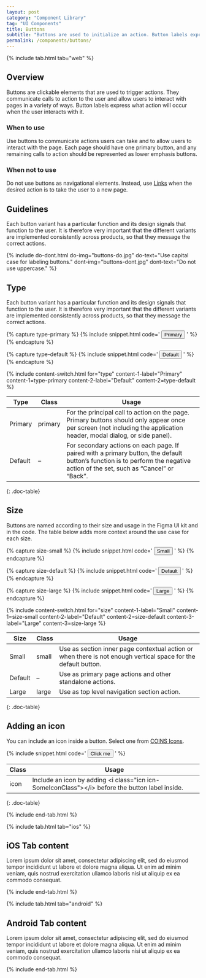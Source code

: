 ```yaml
---
layout: post
category: "Component Library"
tag: "UI Components"
title: Buttons
subtitle: "Buttons are used to initialize an action. Button labels express what action will occur when the user interacts with it."
permalink: /components/buttons/
---
```


<!-- Web tab -->
{% include tab.html tab="web" %}


## Overview

Buttons are clickable elements that are used to trigger actions. They communicate calls to action to the user and allow users to interact with pages in a variety of ways. Button labels express what action will occur when the user interacts with it.

### When to use

Use buttons to communicate actions users can take and to allow users to interact with the page. Each page should have one primary button, and any remaining calls to action should be represented as lower emphasis buttons.

### When not to use

Do not use buttons as navigational elements. Instead, use [Links](#) when the desired action is to take the user to a new page.



## Guidelines

Each button variant has a particular function and its design signals that function to the user. It is therefore very important that the different variants are implemented consistently across products, so that they message the correct actions.

{% include do-dont.html 
  do-img="buttons-do.jpg"
  do-text="Use capital case for labeling buttons."
  dont-img="buttons-dont.jpg"
  dont-text="Do not use uppercase."
%}


## Type

Each button variant has a particular function and its design signals that function to the user. It is therefore very important that the different variants are implemented consistently across products, so that they message the correct actions.

<!-- Content switch -->
<!-- Content switch tab 1 -->
{% capture type-primary %}
{% include snippet.html code='
<button class="button primary" type="button">Primary</button>
' %}
{% endcapture %}

<!-- Content switch tab 2 -->
{% capture type-default %}
{% include snippet.html code='
<button class="button" type="button">Default</button>
' %}
{% endcapture %}

<!-- Render Content -->
{% include content-switch.html for="type"
           content-1-label="Primary" content-1=type-primary
           content-2-label="Default" content-2=type-default
%}
<!-- End content switch -->

| Type     | Class                                | Usage          |
|----------|--------------------------------------|----------------|
| Primary  | <span class="snip">primary</span>    | For the principal call to action on the page. Primary buttons should only appear once per screen (not including the application header, modal dialog, or side panel). |
| Default  | –                                    | For secondary actions on each page. If paired with a primary button, the default button’s function is to perform the negative action of the set, such as “Cancel” or “Back”. |
{: .doc-table}



## Size

Buttons are named according to their size and usage in the Figma UI kit and in the code. The table below adds more context around the use case for each size.

<!-- Content switch -->
<!-- Content switch tab 1 -->
{% capture size-small %}
{% include snippet.html code='
<button class="button small" type="button">Small</button>
' %}
{% endcapture %}

<!-- Content switch tab 2 -->
{% capture size-default %}
{% include snippet.html code='
<button class="button" type="button">Default</button>
' %}
{% endcapture %}

<!-- Content switch tab 3 -->
{% capture size-large %}
{% include snippet.html code='
<button class="button large" type="button">Large</button>
' %}
{% endcapture %}

<!-- Render Content -->
{% include content-switch.html for="size"
           content-1-label="Small"   content-1=size-small
           content-2-label="Default" content-2=size-default
           content-3-label="Large"   content-3=size-large
%}
<!-- End Content switch -->

| Size     | Class                                | Usage          |
|----------|--------------------------------------|----------------|
| Small    | <span class="snip">small</span>      | Use as section inner page contextual action or when there is not enough vertical space for the default button. |
| Default  | –                                    | Use as primary page actions and other standalone actions. |
| Large    | <span class="snip">large</span>      | Use as top level navigation section action. |
{: .doc-table}


## Adding an icon

You can include an icon inside a button. Select one from [COINS Icons](#).

{% include snippet.html code='
<button class="button icon" type="button">
  <i class="icn icn-Plus"></i> Click me
</button>
' %}

| Class                                | Usage          |
|--------------------------------------|----------------|
| <span class="snip">icon</span>       | Include an icon by adding <span class="snip">&lt;i class=&quot;icn icn-SomeIconClass&quot;&gt;&lt;/i&gt;</span> before the button label inside. |
{: .doc-table}



{% include end-tab.html %}


<!-- iOS Tab -->
{% include tab.html tab="ios" %}

## iOS Tab content

Lorem ipsum dolor sit amet, consectetur adipiscing elit, sed do eiusmod tempor incididunt ut labore et dolore magna aliqua. Ut enim ad minim veniam, quis nostrud exercitation ullamco laboris nisi ut aliquip ex ea commodo consequat.

{% include end-tab.html %}


<!-- Android Tab -->
{% include tab.html tab="android" %}

## Android Tab content

Lorem ipsum dolor sit amet, consectetur adipiscing elit, sed do eiusmod tempor incididunt ut labore et dolore magna aliqua. Ut enim ad minim veniam, quis nostrud exercitation ullamco laboris nisi ut aliquip ex ea commodo consequat.

{% include end-tab.html %}